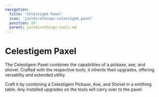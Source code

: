```yaml
---
navigation:
  title: 'Celestigem Paxel'
  icon: 'justdirethings:celestigem_paxel'
  position: 19
  parent: justdirethings:tools.md
---
```


# Celestigem Paxel

The Celestigem Paxel combines the capabilities of a pickaxe, axe, and shovel. Crafted with the respective tools, it inherits their upgrades, offering versatility and extended utility.

Craft it by combining a Celestigem Pickaxe, Axe, and Shovel in a smithing table. Any installed upgrades on the tools will carry over to the paxel.
